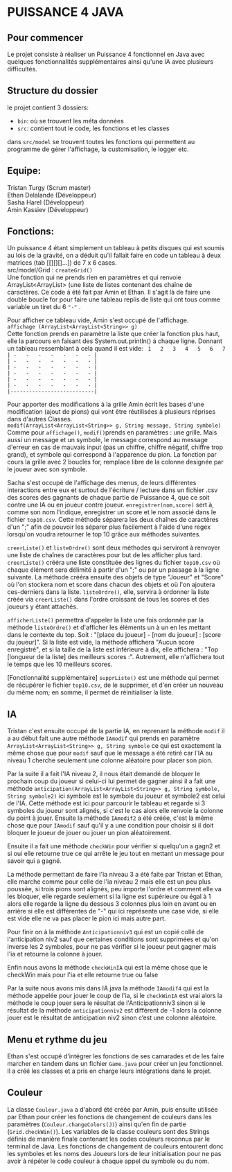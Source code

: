 # PUISSANCE 4 JAVA

## Pour commencer
Le projet consiste à réaliser un Puissance 4 fonctionnel en Java avec quelques fonctionnalités supplémentaires ainsi qu'une IA avec plusieurs difficultés.

## Structure du dossier

le projet contient 3 dossiers:
- `bin`: où se trouvent les méta données 
- `src`: contient tout le code, les fonctions et les classes

dans `src/model` se trouvent toutes les fonctions qui permettent au programme de gérer l'affichage, la customisation, le logger etc.

## Equipe:

Tristan Turgy (Scrum master)<br>
Ethan Delalande (Développeur)<br>
Sasha Harel (Développeur)<br>
Amin Kassiev (Développeur)<br>

## Fonctions:

Un puissance 4 étant simplement un tableau à petits disques qui est soumis au lois de la gravité, on a déduit qu'il fallait faire en code un tableau à deux matrices (tab [[][][]...]) de 7 x 6 cases.<br>
src/model/Grid :      `createGrid()` <br>
Une fonction qui ne prends rien en paramètres et qui renvoie ArrayList<ArrayList<String>> (une liste de listes contenant des chaîne de caractères. Ce code à été fait par Amin et Ethan. Il s'agit là de faire une double boucle for pour faire une tableau replis de liste qui ont tous comme variable un tiret du 6 
`"-"` .<br>
  

Pour afficher ce tableau vide, Amin s'est occupé de l'affichage.<br>
`affichage (ArrayList<ArrayList<String>> g)`<br>
Cette fonction prends en paramètre la liste que créer la fonction plus haut, elle la parcours en faisant des System.out.println() à chaque ligne. Donnant un tableau ressemblant à cela quand il est vide:
`  1   2   3   4   5   6   7  ` <br>
`| -   -   -   -   -   -   - |` <br>
`| -   -   -   -   -   -   - |` <br>
`| -   -   -   -   -   -   - |` <br>
`| -   -   -   -   -   -   - |` <br>
`| -   -   -   -   -   -   - |` <br>
`| -   -   -   -   -   -   - |` <br>
`|---------------------------|` <br>

Pour apporter des modifications à la grille Amin écrit les bases d'une modification (ajout de pions) qui vont être réutilisées à plusieurs réprises dans d'autres Classes. <br>
`modif(ArrayList<ArrayList<String>> g, String message, String symbole)`<br>
Comme pour `affichage()`, `modif()`prends en paramètres : une grille. Mais aussi un message et un symbole, le message correspond au message d'erreur en cas de mauvais input (pas un chiffre, chiffre négatif, chiffre trop grand), et symbole qui correspond à l'apparence du pion. La fonction par cours la grille avec 2 boucles for, remplace libre de la colonne designée par le joueur avec son symbole.

Sacha s'est occupé de l'affichage des menus, de leurs différentes interactions entre eux et surtout de l'écriture / lecture dans un fichier .csv des scores des gagnants de chaque partie de Puissance 4, que ce soit contre une IA ou en joueur contre joueur.
`enregistrer(nom,score)` sert à, comme son nom l'indique, enregistrer un score et le nom associé dans le fichier `top10.csv`. Cette méthode séparera les deux chaînes de caractères d'un ";" afin de pouvoir les séparer plus facilement à l'aide d'une regex lorsqu'on voudra retourner le top 10 grâce aux méthodes suivantes.

`creerListe()` et `listeOrdre()` sont deux méthodes qui serviront à renvoyer une liste de chaînes de caractères pour but de les afficher plus tard. `creerListe()` crééra une liste constituée des lignes du fichier `top10.csv` où chaque élément sera délimité à partir d'un ";" ou par un passage à la ligne suivante. La méthode crééra ensuite des objets de type "Joueur" et "Score" où l'on stockera nom et score dans chacun des objets et où l'on ajoutera ces-derniers dans la liste. `listeOrdre()`, elle, servira à ordonner la liste créée via `creerListe()` dans l'ordre croissant de tous les scores et des joueurs y étant attachés.

`afficherListe()` permettra d'appeler la liste une fois ordonnée par la méthode `listeOrdre()` et d'afficher les éléments un à un en les mettant dans le contexte du top. Soit : "[place du joueur] - [nom du joueur] : [score du joueur]".
Si la liste est vide, la méthode affichera "Aucun score enregistré", et si la taille de la liste est inférieure à dix, elle affichera : "Top [longueur de la liste] des meilleurs scores :". Autrement, elle n'affichera tout le temps que les 10 meilleurs scores.

[Fonctionnalité supplémentaire] `supprListe()` est une méthode qui permet de récupérer le fichier `top10.csv`, de le supprimer, et d'en créer un nouveau du même nom; en somme, il permet de réinitialiser la liste.



## IA

Tristan c'est ensuite occupé de la partie IA, en reprenant la méthode `modif` il a au début fait une autre méthode `IAmodif` qui prends en paramètre `ArrayList<ArrayList<String>> g, String symbole` ce qui est exactement la même chose que pour `modif` sauf que le message a été retiré car l'IA au niveau 1 cherche seulement une colonne aléatoire pour placer son pion.

Par la suite il a fait l'IA niveau 2, il nous était demandé de bloquer le prochain coup du joueur si celui-ci lui permet de gagner ainsi il a fait une méthode `anticipation(ArrayList<ArrayList<String>> g, String symbole, String symbole2)` ici symbole est le symbole du joueur et symbole2 est celui de l'IA. Cette méthode est ici pour parcourir le tableau et regarde si 3 symboles du joueur sont alignés, si c'est le cas alors elle renvoie la colonne du point à jouer. Ensuite la méthode `IAmodif2` a été créée, c'est la même chose que pour `IAmodif` sauf qu'il y a une condition pour choisir si il doit bloquer le joueur de jouer ou jouer un pion aléatoirement.

Ensuite il a fait une méthode `checkWin` pour vérifier si quelqu'un a gagn2 et si oui elle retourne true ce qui arrête le jeu tout en mettant un message pour savoir qui a gagné.

La méthode permettant de faire l'ia niveau 3 a été faite par Tristan et Ethan, elle marche comme pour celle de l'ia niveau 2 mais elle est un peu plus poussée, si trois pions sont alignés, peu importe l'ordre et comment elle va les bloquer, elle regarde seulement si la ligne est supérieure ou égal à 1 alors elle regarde la ligne du dessous 3 colonnes plus loin en avant ou en arrière si elle est différentes de "-" qui ici représente une case vide, si elle est vide elle ne va pas placer le pion ici mais autre part.

Pour finir on à la méthode `Anticipationniv3` qui est un copié collé de l'anticipation niv2 sauf que certaines conditions sont supprimées et qu'on inverse les 2 symboles, pour ne pas vérifier si le joueur peut gagner mais l'ia et retourne la colonne à jouer.

Enfin nous avons la méthode `checkWinIA` qui est la même chose que le checkWin mais pour l'ia et elle retourne true ou false

Par la suite nous avons mis dans IA.java la méthode `IAmodif4` qui est la méthode appelée pour jouer le coup de l'ia, si le `checkWinIA` est vrai alors la méthode le coup jouer sera le résultat de l'Anticipationniv3 sinon si le résultat de la méthode `anticipationniv2` est différent de -1 alors la colonne jouer est le résultat de anticipation niv2 sinon c‘est une colonne aléatoire.

## Menu et rythme du jeu

Ethan s'est occupé d'intégrer les fonctions de ses camarades et de les faire marcher en tandem dans un fichier `Game.java` pour créer un jeu fonctionnel.
Il a créé les classes et a pris en charge leurs intégrations dans le projet.

## Couleur

La classe `Couleur.java` a d'abord été créée par Amin, puis ensuite utilisée par Ethan pour créer les fonctions de changement de couleurs dans les paramètres (`Couleur.changeColors(J)`) ainsi qu'en fin de partie (`Grid.checkWin()`). Les variables de la classe couleurs sont des Strings définis de manière finale contenant les codes couleurs reconnus par le terminal de Java. Les fonctions de changement de couleurs entourent donc les symboles et les noms des Joueurs lors de leur initialisation pour ne pas avoir à répéter le code couleur à chaque appel du symbole ou du nom.